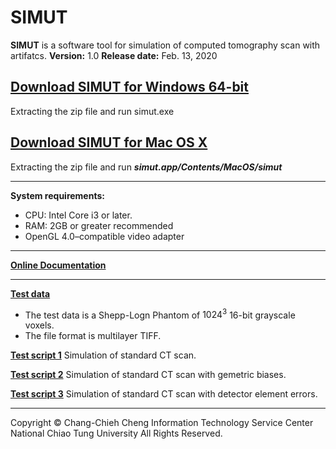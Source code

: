 # SIMUT
**SIMUT** is a software tool for simulation of computed tomography scan with artifatcs.
**Version:** 1.0
**Release date:** Feb. 13, 2020


## [Download SIMUT for Windows 64-bit](https://people.cs.nctu.edu.tw/~chengchc/simut/simut_win64.zip)
Extracting the zip file and run simut.exe
## [Download SIMUT for Mac OS X](https://people.cs.nctu.edu.tw/~chengchc/simut/simut.app.zip)
Extracting the zip file and run ***simut.app/Contents/MacOS/simut***


---

**System requirements:**
* CPU: Intel Core i3 or later.
* RAM: 2GB or greater recommended
* OpenGL 4.0–compatible video adapter


---

**[Online Documentation](https://tinyurl.com/simutdoc)**


---

**[Test data](https://people.cs.nctu.edu.tw/~chengchc/simut/StdPhantom1024_2B.zip)**
* The test data is a Shepp-Logn Phantom of $1024^3$ 16-bit grayscale voxels.
* The file format is multilayer TIFF. 


**[Test script 1](https://people.cs.nctu.edu.tw/~chengchc/simut/script1.txt)**
Simulation of standard CT scan.

**[Test script 2](https://people.cs.nctu.edu.tw/~chengchc/simut/script2.txt)**
Simulation of standard CT scan with gemetric biases.

**[Test script 3](https://people.cs.nctu.edu.tw/~chengchc/simut/script3.txt)**
Simulation of standard CT scan with detector element errors.

---
 
Copyright © Chang-Chieh Cheng
Information Technology Service Center
National Chiao Tung University
All Rights Reserved.
